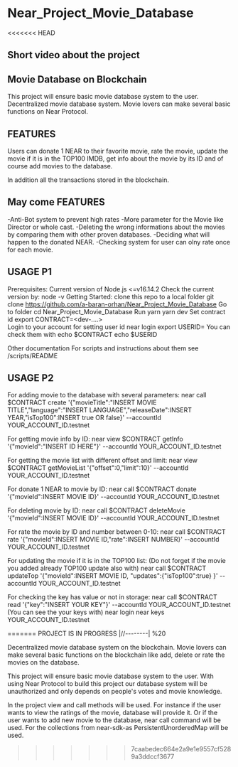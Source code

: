 # Near_Project_Movie_Database
<<<<<<< HEAD

Short video about the project
----------



Movie Database on Blockchain
----------
This project will ensure basic movie database system to the user.
Decentralized movie database system. 
Movie lovers can make several basic functions on Near Protocol. 

FEATURES
----------
Users can donate 1 NEAR to their favorite movie, rate the movie, update the movie if it is in the TOP100 IMDB, get info about the movie by its ID and of course add movies to the database.

In addition all the transactions stored in the blockchain. 

May come FEATURES 
----------
-Anti-Bot system to prevent high rates
-More parameter for the Movie like Director or whole cast.
-Deleting the wrong informations about the movies by comparing them with other proven databases.
-Deciding what will happen to the donated NEAR. 
-Checking system for user can olny rate once for each movie.

USAGE P1
--------
Prerequisites:
    Current version of Node.js <=v16.14.2
    Check the current version by:
    node -v
Getting Started:
    clone this repo to a local folder
        git clone https://github.com/a-baran-orhan/Near_Project_Movie_Database
    Go to folder
        cd Near_Project_Movie_Database
    Run
        yarn
        yarn dev
    Set contract id
        export CONTRACT=<dev-....>   
    Login to your account for setting user id
        near login
        export USERID=<yourId>
    You can check them with
        echo $CONTRACT
        echo $USERID

Other documentation
    For scripts and instructions about them
        see /scripts/README 

USAGE P2
----------
For adding movie to the database with several parameters:
    near call $CONTRACT create '{"movieTitle":"INSERT MOVIE TITLE","language":"INSERT LANGUAGE","releaseDate":INSERT YEAR,"isTop100":INSERT true OR false}'   --accountId YOUR_ACCOUNT_ID.testnet

For getting movie info by ID:
    near view $CONTRACT getInfo '{"movieId":"INSERT ID HERE"}' --accountId YOUR_ACCOUNT_ID.testnet

For getting the movie list with different offset and limit:
    near view $CONTRACT getMovieList '{"offset":0,"limit":10}' --accountId YOUR_ACCOUNT_ID.testnet

For donate 1 NEAR to movie by ID:
    near call $CONTRACT donate '{"movieId":INSERT MOVIE ID}' --accountId YOUR_ACCOUNT_ID.testnet

For deleting movie by ID:
    near call $CONTRACT deleteMovie '{"movieId":INSERT MOVIE ID}' --accountId YOUR_ACCOUNT_ID.testnet

For rate the movie by ID and number between 0-10:
    near call $CONTRACT rate '{"movieId":INSERT MOVIE ID,"rate":INSERT NUMBER}' --accountId YOUR_ACCOUNT_ID.testnet

For updating the movie if it is in the TOP100 list:
(Do not forget if the movie you added already TOP100 update also with)
    near call $CONTRACT updateTop '{"movieId":INSERT MOVIE ID, "updates":{"isTop100":true} }' --accountId YOUR_ACCOUNT_ID.testnet

For checking the key has value or not in storage:
    near call $CONTRACT read '{"key":"INSERT YOUR KEY"}' --accountId YOUR_ACCOUNT_ID.testnet
        (You can see the your keys with)
            near login
            near keys YOUR_ACCOUNT_ID.testnet
    


=======
PROJECT IS IN PROGRESS
|//--------| %20


Decentralized movie database system on the blockchain. Movie lovers can make several basic functions on the blockchain like add, delete or rate the movies on the database.

This project will ensure basic movie database system to the user.
With using Near Protocol to build this project our database system will be unauthorized and only depends on people's votes and movie knowledge.

In the project view and call methods will be used.
For instance if the user wants to view the ratings of the movie, database will provide it.
Or if the user wants to add new movie to the database, near call command will be used.
For the collections from near-sdk-as PersistentUnorderedMap will be used.
>>>>>>> 7caabedec664e2a9e1e9557cf5289a3ddccf3677
